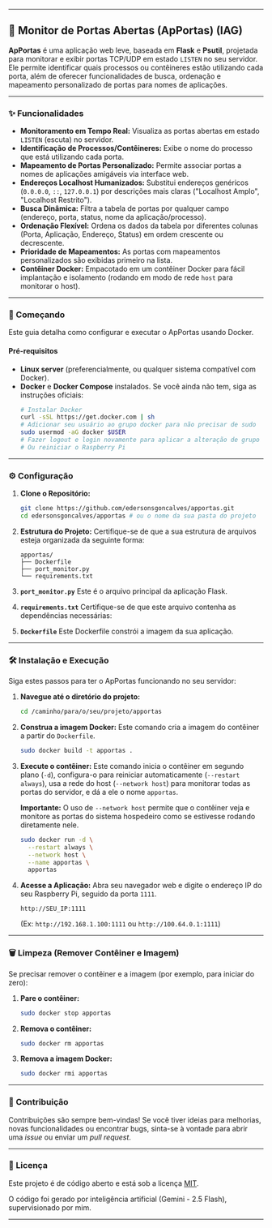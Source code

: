 -----

## 🚦 Monitor de Portas Abertas (ApPortas) (IAG)

**ApPortas** é uma aplicação web leve, baseada em **Flask** e **Psutil**, projetada para monitorar e exibir portas TCP/UDP em estado `LISTEN` no seu servidor. Ele permite identificar quais processos ou contêineres estão utilizando cada porta, além de oferecer funcionalidades de busca, ordenação e mapeamento personalizado de portas para nomes de aplicações.

-----

### ✨ Funcionalidades

  * **Monitoramento em Tempo Real:** Visualiza as portas abertas em estado `LISTEN` (escuta) no servidor.
  * **Identificação de Processos/Contêineres:** Exibe o nome do processo que está utilizando cada porta.
  * **Mapeamento de Portas Personalizado:** Permite associar portas a nomes de aplicações amigáveis via interface web.
  * **Endereços Localhost Humanizados:** Substitui endereços genéricos (`0.0.0.0`, `::`, `127.0.0.1`) por descrições mais claras ("Localhost Amplo", "Localhost Restrito").
  * **Busca Dinâmica:** Filtra a tabela de portas por qualquer campo (endereço, porta, status, nome da aplicação/processo).
  * **Ordenação Flexível:** Ordena os dados da tabela por diferentes colunas (Porta, Aplicação, Endereço, Status) em ordem crescente ou decrescente.
  * **Prioridade de Mapeamentos:** As portas com mapeamentos personalizados são exibidas primeiro na lista.
  * **Contêiner Docker:** Empacotado em um contêiner Docker para fácil implantação e isolamento (rodando em modo de rede `host` para monitorar o host).

-----

### 🚀 Começando

Este guia detalha como configurar e executar o ApPortas usando Docker.

#### Pré-requisitos

  * **Linux server** (preferencialmente, ou qualquer sistema compatível com Docker).
  * **Docker** e **Docker Compose** instalados. Se você ainda não tem, siga as instruções oficiais:
    ```bash
    # Instalar Docker
    curl -sSL https://get.docker.com | sh
    # Adicionar seu usuário ao grupo docker para não precisar de sudo
    sudo usermod -aG docker $USER
    # Fazer logout e login novamente para aplicar a alteração de grupo
    # Ou reiniciar o Raspberry Pi
    ```

-----

### ⚙️ Configuração

1.  **Clone o Repositório:**

    ```bash
    git clone https://github.com/edersonsgoncalves/apportas.git
    cd edersonsgoncalves/apportas # ou o nome da sua pasta do projeto
    ```
    
2.  **Estrutura do Projeto:**
    Certifique-se de que a sua estrutura de arquivos esteja organizada da seguinte forma:

    ```
    apportas/
    ├── Dockerfile
    ├── port_monitor.py
    └── requirements.txt
    ```

3.  **`port_monitor.py`**
    Este é o arquivo principal da aplicação Flask.

4.  **`requirements.txt`**
    Certifique-se de que este arquivo contenha as dependências necessárias:

5.  **`Dockerfile`**
    Este Dockerfile constrói a imagem da sua aplicação.


-----

### 🛠️ Instalação e Execução

Siga estes passos para ter o ApPortas funcionando no seu servidor:

1.  **Navegue até o diretório do projeto:**

    ```bash
    cd /caminho/para/o/seu/projeto/apportas
    ```

2.  **Construa a imagem Docker:**
    Este comando cria a imagem do contêiner a partir do `Dockerfile`.

    ```bash
    sudo docker build -t apportas .
    ```

3.  **Execute o contêiner:**
    Este comando inicia o contêiner em segundo plano (`-d`), configura-o para reiniciar automaticamente (`--restart always`), usa a rede do host (`--network host`) para monitorar todas as portas do servidor, e dá a ele o nome `apportas`.

    **Importante:** O uso de `--network host` permite que o contêiner veja e monitore as portas do sistema hospedeiro como se estivesse rodando diretamente nele.

    ```bash
    sudo docker run -d \
      --restart always \
      --network host \
      --name apportas \
      apportas
    ```

4.  **Acesse a Aplicação:**
    Abra seu navegador web e digite o endereço IP do seu Raspberry Pi, seguido da porta `1111`.

    `http://SEU_IP:1111`

    (Ex: `http://192.168.1.100:1111` ou `http://100.64.0.1:1111`)

-----

### 🗑️ Limpeza (Remover Contêiner e Imagem)

Se precisar remover o contêiner e a imagem (por exemplo, para iniciar do zero):

1.  **Pare o contêiner:**

    ```bash
    sudo docker stop apportas
    ```

2.  **Remova o contêiner:**

    ```bash
    sudo docker rm apportas
    ```

3.  **Remova a imagem Docker:**

    ```bash
    sudo docker rmi apportas
    ```

-----

### 🤝 Contribuição

Contribuições são sempre bem-vindas\! Se você tiver ideias para melhorias, novas funcionalidades ou encontrar bugs, sinta-se à vontade para abrir uma *issue* ou enviar um *pull request*.

-----

### 📝 Licença

Este projeto é de código aberto e está sob a licença [MIT](https://www.google.com/search?q=LICENSE).

O código foi gerado por inteligência artificial (Gemini - 2.5 Flash), supervisionado por mim.

-----
